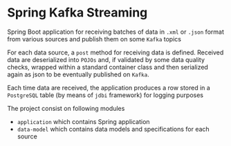 # Spring Kafka Streaming

Spring Boot application for receiving batches of data in `.xml` or `.json` format
from various sources and publish them on some `Kafka` topics

For each data source, a `post` method for receiving data is defined. 
Received data are deserialized into `POJOs` and, if validated by some 
data quality checks, wrapped within a standard container class 
and then serialized again as json to be eventually published on `Kafka`. 

Each time data are received, the application produces a row stored in 
a `PostgreSQL` table (by means of `jdbi` framework) for logging purposes

The project consist on following modules

* `application` which contains Spring application
* `data-model` which contains data models and specifications for each source

